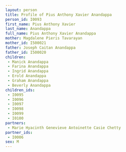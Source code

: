 ```yaml
---
layout: person
title: Profile of Pius Anthony Xavier Anandappa
person_id: I0093
first_name: Pius Anthony Xavier
last_name: Anandappa
full_name: Pius Anthony Xavier Anandappa
mother: Magdalene Pieris Tavarayan
mother_id: I500021
father: Joseph Caitan Anandappa
father_id: I500020
children:
 - Manick Anandappa
 - Farina Anandappa
 - Ingrid Anandappa
 - Erold Anandappa
 - Graham Anandappa
 - Beverly Anandappa
children_ids:
 - I0095
 - I0096
 - I0097
 - I0098
 - I0099
 - I0100
partners:
 - Marie Hyacinth Genevieve Antoinette Casie Chetty
partner_ids:
 - I0006
sex: M
---
```


